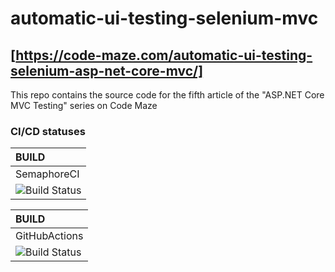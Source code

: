 
# automatic-ui-testing-selenium-mvc 

## [https://code-maze.com/automatic-ui-testing-selenium-asp-net-core-mvc/]

This repo contains the source code for the fifth article of the "ASP.NET Core MVC Testing" series on Code Maze

### CI/CD statuses

| BUILD |
|:----- |
|SemaphoreCI|
| ![Build Status](https://vabic.semaphoreci.com/badges/CodeMazeSelenium/branches/work.svg?key=1db44441-6274-44b9-8df1-7767d407e5e1)

| BUILD |
|:----- |
|GitHubActions|
| ![Build Status](https://github.com/vabic/CodeMazeSelenium/workflows/.github/workflows/ubuntu-docker.yml/badge.svg?branch=work)
